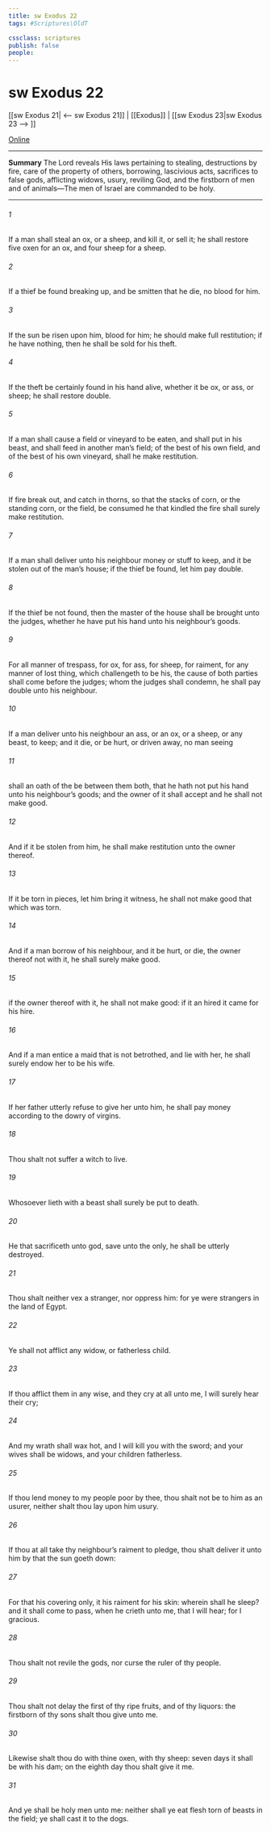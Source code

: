 ```yaml
---
title: sw Exodus 22
tags: #Scriptures\OldT

cssclass: scriptures
publish: false
people:
---
```


# sw Exodus 22
[[sw Exodus 21| <-- sw Exodus 21]] | [[Exodus]] | [[sw Exodus 23|sw Exodus 23 --> ]]

[Online](https://churchofjesuschrist.org/study/scriptures/ot/ex/22?lang=eng)

---
__Summary__
The Lord reveals His laws pertaining to stealing, destructions by fire, care of the property of others, borrowing, lascivious acts, sacrifices to false gods, afflicting widows, usury, reviling God, and the firstborn of men and of animals—The men of Israel are commanded to be holy.

---
###### 1 
If a man shall steal an ox, or a sheep, and kill it, or sell it; he shall restore five oxen for an ox, and four sheep for a sheep.

###### 2 
If a thief be found breaking up, and be smitten that he die,  no blood  for him.

###### 3 
If the sun be risen upon him,  blood  for him;  he should make full restitution; if he have nothing, then he shall be sold for his theft.

###### 4 
If the theft be certainly found in his hand alive, whether it be ox, or ass, or sheep; he shall restore double.

###### 5 
If a man shall cause a field or vineyard to be eaten, and shall put in his beast, and shall feed in another man’s field; of the best of his own field, and of the best of his own vineyard, shall he make restitution.

###### 6 
If fire break out, and catch in thorns, so that the stacks of corn, or the standing corn, or the field, be consumed  he that kindled the fire shall surely make restitution.

###### 7 
If a man shall deliver unto his neighbour money or stuff to keep, and it be stolen out of the man’s house; if the thief be found, let him pay double.

###### 8 
If the thief be not found, then the master of the house shall be brought unto the judges,  whether he have put his hand unto his neighbour’s goods.

###### 9 
For all manner of trespass,  for ox, for ass, for sheep, for raiment,  for any manner of lost thing, which  challengeth to be his, the cause of both parties shall come before the judges;  whom the judges shall condemn, he shall pay double unto his neighbour.

###### 10 
If a man deliver unto his neighbour an ass, or an ox, or a sheep, or any beast, to keep; and it die, or be hurt, or driven away, no man seeing 

###### 11 
 shall an oath of the  be between them both, that he hath not put his hand unto his neighbour’s goods; and the owner of it shall accept  and he shall not make  good.

###### 12 
And if it be stolen from him, he shall make restitution unto the owner thereof.

###### 13 
If it be torn in pieces,  let him bring it  witness,  he shall not make good that which was torn.

###### 14 
And if a man borrow  of his neighbour, and it be hurt, or die, the owner thereof  not with it, he shall surely make  good.

###### 15 
 if the owner thereof  with it, he shall not make  good: if it  an hired  it came for his hire.

###### 16 
And if a man entice a maid that is not betrothed, and lie with her, he shall surely endow her to be his wife.

###### 17 
If her father utterly refuse to give her unto him, he shall pay money according to the dowry of virgins.

###### 18 
Thou shalt not suffer a witch to live.

###### 19 
Whosoever lieth with a beast shall surely be put to death.

###### 20 
He that sacrificeth unto  god, save unto the  only, he shall be utterly destroyed.

###### 21 
Thou shalt neither vex a stranger, nor oppress him: for ye were strangers in the land of Egypt.

###### 22 
Ye shall not afflict any widow, or fatherless child.

###### 23 
If thou afflict them in any wise, and they cry at all unto me, I will surely hear their cry;

###### 24 
And my wrath shall wax hot, and I will kill you with the sword; and your wives shall be widows, and your children fatherless.

###### 25 
If thou lend money to  my people  poor by thee, thou shalt not be to him as an usurer, neither shalt thou lay upon him usury.

###### 26 
If thou at all take thy neighbour’s raiment to pledge, thou shalt deliver it unto him by that the sun goeth down:

###### 27 
For that  his covering only, it  his raiment for his skin: wherein shall he sleep? and it shall come to pass, when he crieth unto me, that I will hear; for I  gracious.

###### 28 
Thou shalt not revile the gods, nor curse the ruler of thy people.

###### 29 
Thou shalt not delay  the first of thy ripe fruits, and of thy liquors: the firstborn of thy sons shalt thou give unto me.

###### 30 
Likewise shalt thou do with thine oxen,  with thy sheep: seven days it shall be with his dam; on the eighth day thou shalt give it me.

###### 31 
And ye shall be holy men unto me: neither shall ye eat  flesh  torn of beasts in the field; ye shall cast it to the dogs.

